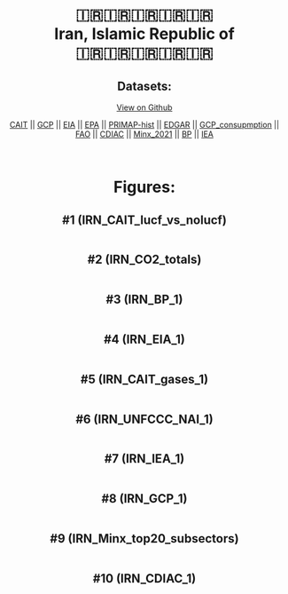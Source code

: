 
<center>
<h1 align="center">
🇮🇷🇮🇷🇮🇷🇮🇷🇮🇷
<br>
Iran, Islamic Republic of
<br>
🇮🇷🇮🇷🇮🇷🇮🇷🇮🇷
</h1>
<h2>Datasets:</h2>
<p><a href="https://github.com/dquintani/GreenhouseData/tree/master/country_data/IRN_Iran, Islamic Republic of/data">View on Github</a>
<br></p><p><a href="data/IRN_CAIT.csv">CAIT</a> || <a href="data/IRN_GCP.csv">GCP</a> || <a href="data/IRN_EIA.csv">EIA</a> || <a href="data/IRN_EPA.csv">EPA</a> || <a href="data/IRN_PRIMAP-hist.csv">PRIMAP-hist</a> || <a href="data/IRN_EDGAR.csv">EDGAR</a> || <a href="data/IRN_GCP_consupmption.csv">GCP_consupmption</a> || <a href="data/IRN_FAO.csv">FAO</a> || <a href="data/IRN_CDIAC.csv">CDIAC</a> || <a href="data/IRN_Minx_2021.csv">Minx_2021</a> || <a href="data/IRN_BP.csv">BP</a> || <a href="data/IRN_IEA.csv">IEA</a></p><p><br></p>
<h1>Figures:</h1><h2>#1 (IRN_CAIT_lucf_vs_nolucf)</h2>
<p><img alt="" src="figures/IRN_CAIT_lucf_vs_nolucf.png" /></p><h2>#2 (IRN_CO2_totals)</h2>
<p><img alt="" src="figures/IRN_CO2_totals.png" /></p><h2>#3 (IRN_BP_1)</h2>
<p><img alt="" src="figures/IRN_BP_1.png" /></p><h2>#4 (IRN_EIA_1)</h2>
<p><img alt="" src="figures/IRN_EIA_1.png" /></p><h2>#5 (IRN_CAIT_gases_1)</h2>
<p><img alt="" src="figures/IRN_CAIT_gases_1.png" /></p><h2>#6 (IRN_UNFCCC_NAI_1)</h2>
<p><img alt="" src="figures/IRN_UNFCCC_NAI_1.png" /></p><h2>#7 (IRN_IEA_1)</h2>
<p><img alt="" src="figures/IRN_IEA_1.png" /></p><h2>#8 (IRN_GCP_1)</h2>
<p><img alt="" src="figures/IRN_GCP_1.png" /></p><h2>#9 (IRN_Minx_top20_subsectors)</h2>
<p><img alt="" src="figures/IRN_Minx_top20_subsectors.png" /></p><h2>#10 (IRN_CDIAC_1)</h2>
<p><img alt="" src="figures/IRN_CDIAC_1.png" /></p>